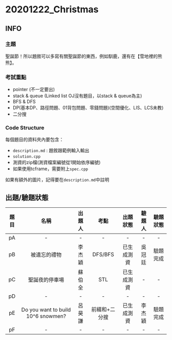 ﻿# 20201222_Christmas

## INFO
### 主題
聖誕節！所以題敘可以多寫有關聖誕節的東西，例如馴鹿，還有在【雪地裡的熊熊】。


### 考試重點
- pointer (不一定要出)
- stack & queue (Linked list OJ沒有題目，以stack & queue為主)
- BFS & DFS
- DP(基本DP、路徑問題、01背包問題、零錢問題)(空間優化、LIS、LCS未教)
- 二分搜

### Code Structure
每個題目的資料夾內要包含：
- `description.md` : 題敘跟範例輸入輸出
- `solution.cpp`
- 測資的zip檔(測資檔案編號從1開始依序編號)
- 如果使用tcframe，需要附上`spec.cpp`

如果有額外的圖片，記得要在`description.md`中註明


## 出題/驗題狀態

| 題目 | 名稱         | 出題人 | 考點    | 出題狀態 | 驗題人 | 驗題狀態 |
| :--: | :----------: | :----: | :-----: | :------: | :----: | :------: |
| pA   | -            | -      | -       | -        | -      | -        |
| pB   | 被遺忘的禮物 | 李杰穎 | DFS/BFS |  已生成測資                | 吳冠廷      | 驗題完成       |
| pC   | 聖誕夜的停車場 | 蘇伯全 | STL     | 已生成測資 | -      | -        |
| pD   | -            | -      | -       | -        | -      | -        |
| pE   | Do you want to build 10^6 snowmen? | 呂昊謙 | 前綴和+二分搜 | 已生成測資 | 李杰穎 | 驗題完成 |
| pF   | -            | -      | -       | -        | -      | -        |
